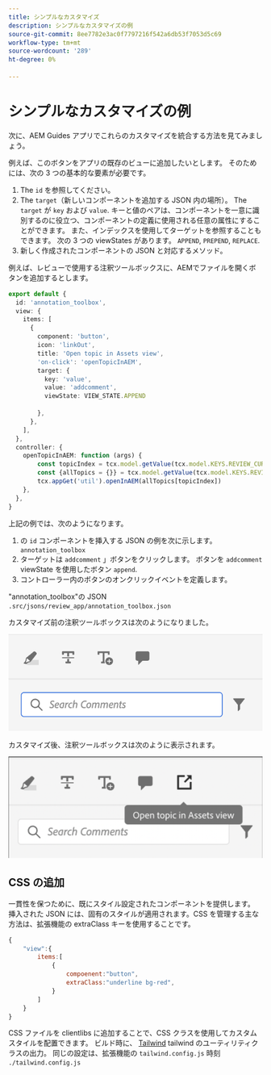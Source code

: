 ```yaml
---
title: シンプルなカスタマイズ
description: シンプルなカスタマイズの例
source-git-commit: 8ee7782e3ac0f7797216f542a6db53f7053d5c69
workflow-type: tm+mt
source-wordcount: '289'
ht-degree: 0%

---
```



# シンプルなカスタマイズの例

次に、AEM Guides アプリでこれらのカスタマイズを統合する方法を見てみましょう。

例えば、このボタンをアプリの既存のビューに追加したいとします。
そのためには、次の 3 つの基本的な要素が必要です。

1. The `id` を参照してください。
2. The `target`（新しいコンポーネントを追加する JSON 内の場所）。 The `target` が `key` および `value`. キーと値のペアは、コンポーネントを一意に識別するのに役立つ、コンポーネントの定義に使用される任意の属性にすることができます。
また、インデックスを使用してターゲットを参照することもできます。
次の 3 つの viewStates があります。  `APPEND`, `PREPEND`, `REPLACE`.
3. 新しく作成されたコンポーネントの JSON と対応するメソッド。

例えば、レビューで使用する注釈ツールボックスに、AEMでファイルを開くボタンを追加するとします。

```typescript
export default {
  id: 'annotation_toolbox', 
  view: {
    items: [
      {
        component: 'button',
        icon: 'linkOut',
        title: 'Open topic in Assets view',
        'on-click': 'openTopicInAEM',
        target: {
          key: 'value',
          value: 'addcomment',
          viewState: VIEW_STATE.APPEND

        },
      },
    ],
  },
  controller: {
    openTopicInAEM: function (args) {
        const topicIndex = tcx.model.getValue(tcx.model.KEYS.REVIEW_CURR_TOPIC)
        const {allTopics = {}} = tcx.model.getValue(tcx.model.KEYS.REVIEW_DATA) || {}
        tcx.appGet('util').openInAEM(allTopics[topicIndex])
    },
  },
}
```

上記の例では、次のようになります。

1. の `id` コンポーネントを挿入する JSON の例を次に示します。 `annotation_toolbox`
2. ターゲットは `addcomment` 」ボタンをクリックします。 ボタンを `addcomment` viewState を使用したボタン `append`.
3. コントローラー内のボタンのオンクリックイベントを定義します。

&quot;annotation_toolbox&quot;の JSON  `.src/jsons/review_app/annotation_toolbox.json`

カスタマイズ前の注釈ツールボックスは次のようになりました。

![annotation-toolbox](imgs/annotation_toolbox.png "注釈ツールボックス")

カスタマイズ後、注釈ツールボックスは次のように表示されます。

![customized-annotation-toolbox](imgs/customised_annotation_toolbox.png "カスタマイズされた注釈ツールボックス")

## CSS の追加

一貫性を保つために、既にスタイル設定されたコンポーネントを提供します。 挿入された JSON には、固有のスタイルが適用されます。CSS を管理する主な方法は、拡張機能の extraClass キーを使用することです。

```js
{    
    "view":{
        items:[
            {
                compoenent:"button",
                extraClass:"underline bg-red",
            }
        ]
    }
}
```

CSS ファイルを clientlibs に追加することで、CSS クラスを使用してカスタムスタイルを配置できます。 ビルド時に、 [Tailwind](https://tailwindcss.com/docs/utility-first) tailwind のユーティリティクラスの出力。 同じの設定は、拡張機能の `tailwind.config.js` 時刻 `./tailwind.config.js`
